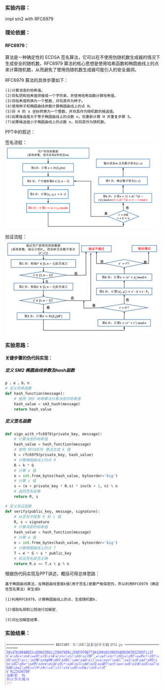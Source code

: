 ### 实验内容：
impl sm2 with RFC6979
### 理论依据：
#### RFC6979：
算法是一种确定性的 ECDSA 签名算法，它可以在不使用伪随机数生成器的情况下生成安全的随机数。RFC6979 算法的核心思想是使用哈希函数和椭圆曲线上的点来计算随机数，从而避免了使用伪随机数生成器可能引入的安全漏洞。

RFC6979 算法的具体步骤如下：

    (1)计算消息的哈希值。
    (2)将私钥和哈希值拼接成一个字符串，并使用哈希函数计算哈希值。
    (3)将哈希值转换为一个整数，并将其作为种子。
    (4)使用种子和椭圆曲线参数计算椭圆曲线上的点 H。
    (5)将 H 的 x 坐标转换为一个整数，并将其作为随机数的候选值。
    (6)如果候选值大于等于椭圆曲线上的点数 n，则重新计算 H 并重复步骤 5。
    (7)如果候选值小于椭圆曲线上的点数 n，则将其作为随机数。
PPT中的叙述：

签名流程：
![img](https://github.com/Azzzting/homework-group-48/blob/main/Project11/img/2.png)

验证流程：
![img](https://github.com/Azzzting/homework-group-48/blob/main/Project11/img/3.png)
### 实验思路：
#### 关键步骤的伪代码实现：
##### 定义 SM2 椭圆曲线参数及hash函数
```python
p ，a ，b，n
# 定义哈希函数
def hash_function(message):
    # 使用 SM3 哈希算法计算消息的哈希值
    hash_value = sm3_hash(message)
    return hash_value
```
##### 定义签名函数
```python
def sign_with_rfc6979(private_key, message):
    # 计算消息的哈希值
    hash_value = hash_function(message)
    # 使用 RFC6979 算法生成 k 值
    k = rfc6979(private_key, hash_value)
    # 计算椭圆曲线上的点 R
    R = k * G
    # 计算 e 值
    e = int.from_bytes(hash_value, byteorder='big')
    # 计算 s 值
    s = (e + private_key * R.x) * inv(k + 1, n) % n
    # 返回签名结果
    return R, s
```
```python
# 定义验证函数
def verify(public_key, message, signature):
    # 从签名中提取 R 和 s 值
    R, s = signature
    # 计算消息的哈希值
    hash_value = hash_function(message)
    # 计算 e 值
    e = int.from_bytes(hash_value, byteorder='big')
    # 计算椭圆曲线上的点 T
    T = e * G + s * public_key
    # 验证签名是否正确
    return R.x == T.x % p % n
```
根据伪代码实现及PPT讲述，概括可得总体思路：

    基于椭圆曲线算法，在椭圆曲线里面k值(用于签名)是要严格保密的，所以利用RFC6979（确定性签名算法）来生成k

    (1)利用RFC6979，计算椭圆曲线上的点，生成随机数k.

    (2)借助私钥和公钥进行加解密.

    (3)对比加解密结果.
### 实验结果：
![img](https://github.com/Azzzting/homework-group-48/blob/main/Project11/img/1.png)
